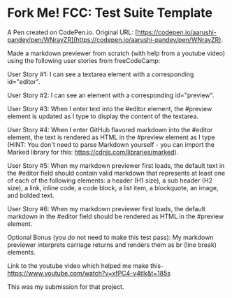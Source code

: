 # Fork Me! FCC: Test Suite Template

A Pen created on CodePen.io. Original URL: [https://codepen.io/aarushi-pandey/pen/WNrayZR](https://codepen.io/aarushi-pandey/pen/WNrayZR).

Made a markdown previewer from scratch (with help from a youtube video) using the following user stories from freeCodeCamp:

User Story #1: I can see a textarea element with a corresponding id="editor".

User Story #2: I can see an element with a corresponding id="preview".

User Story #3: When I enter text into the #editor element, the #preview element is updated as I type to display the content of the textarea.

User Story #4: When I enter GitHub flavored markdown into the #editor element, the text is rendered as HTML in the #preview element as I type (HINT: You don't need to parse Markdown yourself - you can import the Marked library for this: https://cdnjs.com/libraries/marked).

User Story #5: When my markdown previewer first loads, the default text in the #editor field should contain valid markdown that represents at least one of each of the following elements: a header (H1 size), a sub header (H2 size), a link, inline code, a code block, a list item, a blockquote, an image, and bolded text.

User Story #6: When my markdown previewer first loads, the default markdown in the #editor field should be rendered as HTML in the #preview element.

Optional Bonus (you do not need to make this test pass): My markdown previewer interprets carriage returns and renders them as br (line break) elements.

Link to the youtube video which helped me make this- https://www.youtube.com/watch?v=xfPC4-v4tIk&t=185s

This was my submission for that project.

